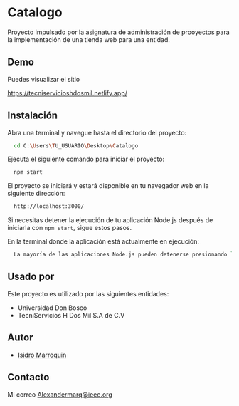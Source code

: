
# Catalogo

Proyecto impulsado por la asignatura de administración de prooyectos para la implementación de una tienda web para una entidad.




## Demo

Puedes visualizar el sitio 

https://tecniservicioshdosmil.netlify.app/


## Instalación

Abra una terminal y navegue hasta el directorio del proyecto:

```bash
  cd C:\Users\TU_USUARIO\Desktop\Catalogo
```
Ejecuta el siguiente comando para iniciar el proyecto:

```bash
  npm start
```
El proyecto se iniciará y estará disponible en tu navegador web en la siguiente dirección:

```bash
  http://localhost:3000/
```
Si necesitas detener la ejecución de tu aplicación Node.js después de iniciarla con `npm start`, sigue estos pasos.

En la terminal donde la aplicación está actualmente en ejecución:
```bash
  La mayoría de las aplicaciones Node.js pueden detenerse presionando `Ctrl + C` en la terminal o consola activa. Esto interrumpirá el proceso actual enviando una señal SIGINT.
```

## Usado por

Este proyecto es utilizado por las siguientes entidades:

- Universidad Don Bosco
- TecniServicios H Dos Mil S.A de C.V




## Autor

- [Isidro Marroquin](https://github.com/marroquin9953)


## Contacto

Mi correo  Alexandermarq@ieee.org 

